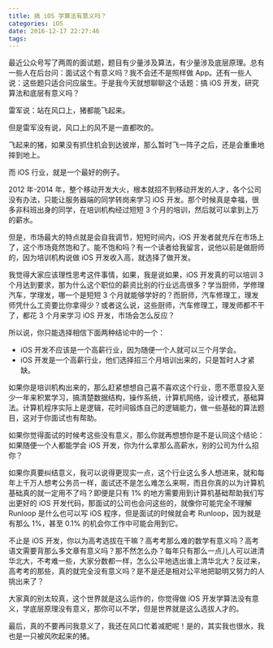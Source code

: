 ```yaml
---
title: 搞 iOS 学算法有意义吗？
categories: iOS
date: 2016-12-17 22:27:46
tags:
---
```


最近公众号写了两周的面试题，题目有少量涉及算法，有少量涉及底层原理。总有一些人在后台问：面试这个有意义吗？我不会还不是照样做 App。还有一些人说：这些题只适合问应届生。于是我今天就想聊聊这个话题：搞 iOS 开发，研究算法和底层有意义吗？

雷军说：站在风口上，猪都能飞起来。

但是雷军没有说，风口上的风不是一直都吹的。

飞起来的猪，如果没有抓住机会到达彼岸，那么暂时飞一阵子之后，还是会重重地摔到地上。

而 iOS 行业，就是一个最好的例子。

2012 年-2014 年，整个移动开发大火，根本就招不到移动开发的人才，各个公司没有办法，只能让服务器端的同学转岗来学习 iOS 开发。那个时候真是幸福，很多非科班出身的同学，在培训机构经过短短 3 个月的培训，然后就可以拿到上万的薪水。

但是，市场最大的特点就是会自我调节，短短时间内，iOS 开发者就充斥在市场上了，这个市场竟然饱和了。能不饱和吗？有一个读者给我留言，说他以前是做厨师的，因为培训机构说做 iOS 开发收入高，就选择了做开发。

我觉得大家应该理性思考这件事情，如果，我是说如果，iOS 开发真的可以培训 3 个月达到要求，那为什么这个职位的薪资比别的行业远高很多？学当厨师，学修理汽车，学理发，哪一个是短短 3 个月就能够学好的？而厨师，汽车修理工，理发师凭什么工资要比你拿得少？或者这么说，这些厨师，汽车修理工，理发师都不干了，都花 3 个月来学习 iOS 开发，市场会怎么反应？

所以说，你只能选择相信下面两种结论中的一个：

 * iOS 开发不应该是一个高薪行业，因为随便一个人就可以三个月学会。
 * iOS 开发是一个高薪行业，他们选择招三个月培训出来的，只是暂时人才紧缺。

如果你是培训机构出来的，那么赶紧想想自己喜不喜欢这个行业，愿不愿意投入至少一年来积累学习，搞清楚数据结构，操作系统，计算机网络，设计模式，基础算法。计算机程序实际上是逻辑，花时间锻炼自己的逻辑能力，做一些基础的算法题目，这对于你面试也有帮助。

如果你觉得面试的时候考这些没有意义，那么你就再想想你是不是认同这个结论：如果随便一个人都能学会 iOS 开发，你为什么拿那么高薪水，别的公司为什么招你？

如果你真要纠结意义，我可以说得更现实一点，这个行业这么多人想进来，就和每年上千万人想考公务员一样，面试还不是怎么难怎么来啊，而且你真的以为计算机基础真的就一定用不了吗？即便是只有 1% 的地方需要用到计算机基础帮助我们写出更好的 iOS 开发代码，那面试的公司也会问这些的，就像你可能完全不理解 Runloop 是什么也可以写 iOS 程序，但是面试的时候就会考 Runloop，因为就是有那么 1%，甚至 0.1% 的机会你工作中可能会用到它。

不止是 iOS 开发，你以为高考选拔在干嘛？高考考那么难的数学有意义吗？高考语文需要背那么多文章有意义吗？那不然怎么办？每年只有那么一点儿人可以进清华北大，不考难一些，大家分数都一样，怎么公平地选出谁上清华北大？反过来，高考考的那些，真的就完全没有意义吗？是不是还是相对公平地把聪明又努力的人挑出来了？

大家真的别太较真，这个世界就是这么运作的，你觉得做 iOS 开发学算法没有意义，学底层原理没有意义，那你可以不学，但是世界就是这么选拔人才的。

最后，真的不要再问我意义了，我还在风口忙着减肥呢！是的，其实我也很水，我也是一只被风吹起来的猪。
